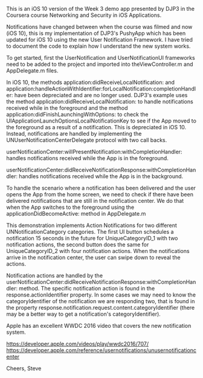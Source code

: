 This is an iOS 10 version of the Week 3 demo app presented by DJP3 in the Coursera course Networking and Security in iOS Applications.

Notifications have changed between when the course was filmed and now (iOS 10), this  is my implementation of DJP3's PushyApp which has been updated for iOS 10 using the new User Notification Framework.  I have tried to document the code to explain how I understand the new system works. 

To get started, first the UserNotification and UserNotificationUI frameworks need to be added to the project and imported into theViewController.m and AppDelegate.m files. 

In iOS 10, the methods application:didReceiveLocalNotification: and application:handleActionWithIdentifier:forLocalNotification:completionHandler: have been depreciated and are no longer used. DJP3's example uses the method application:didReceiveLocalNotification: to handle notifications received while in the foreground and the method application:didFinishLaunchingWithOptions: to check the UIApplicationLaunchOptionsLocalNotificationKey to see if the App moved to the foreground as a result of a notification. This is depreciated in iOS 10.  Instead, notifications are handled by implementing the UNUserNotificationCenterDelegate protocol with two call backs.

userNotificationCenter:willPresentNotification:withCompletionHandler: handles notifications received while the App is in the foreground.
 
userNotificationCenter:didReceiveNotificationResponse:withCompletionHandler: handles notifications received while the App is in the background. 

To handle the scenario where a notification has been delivered and the user opens the App from the home screen, we need to check if there have been delivered notifications that are still in the notification center. We do that when the App switches to the foreground using the applicationDidBecomeActive: method in AppDelegate.m

This demonstration implements Action Notifications for two different UNNotificationCategory categories.  The first UI button schedules a notification 15 seconds in the future for UniqueCategoryID_1 with two notification actions, the second button does the same for UniqueCategoryID_2 with four notification actions. When the notifications arrive in the notification center, the user can swipe down to reveal the actions.  

Notification actions are handled by the userNotificationCenter:didReceiveNotificationResponse:withCompletionHandler: method. The specific notification action is found in the response.actionIdentifier property.  In some cases we may need to know the categoryIdentifier of the notification we are responding two, that is found in the property response.notification.request.content.categoryIdentifier (there may be a better way to get a notification's categoryIdentifier). 

Apple has an excellent WWDC 2016 video that covers the new notification system.

https://developer.apple.com/videos/play/wwdc2016/707/
https://developer.apple.com/reference/usernotifications/unusernotificationcenter

Cheers,
Steve
